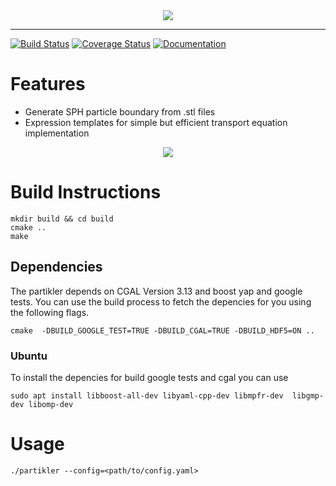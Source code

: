 <div align="center">
  <img src="https://raw.githubusercontent.com/greole/partikler/master/doc/LogoSmall.png"><br>
</div>

-----------------
[![Build Status](https://travis-ci.org/greole/partikler.svg?branch=master)](https://travis-ci.org/greole/partikler)
[![Coverage Status](https://coveralls.io/repos/github/greole/partikler/badge.svg?branch=master)](https://coveralls.io/github/greole/partikler?branch=master)
[![Documentation](https://codedocs.xyz/greole/partikler.svg)](https://codedocs.xyz/greole/partikler/)

# Features

 - Generate SPH particle boundary from .stl files
 - Expression templates for simple but efficient transport equation implementation

<div align="center">
  <img src="https://raw.githubusercontent.com/greole/partikler/master/doc/Screenshot.png"><br>
</div>



# Build Instructions

    mkdir build && cd build
    cmake ..
    make

## Dependencies

The partikler depends on CGAL Version 3.13 and boost yap and google tests. You can use the build process to fetch the depencies for you using the following flags.

    cmake  -DBUILD_GOOGLE_TEST=TRUE -DBUILD_CGAL=TRUE -DBUILD_HDF5=ON ..

### Ubuntu

To install the depencies for build google tests and cgal you can use

    sudo apt install libboost-all-dev libyaml-cpp-dev libmpfr-dev  libgmp-dev libomp-dev


# Usage

    ./partikler --config=<path/to/config.yaml>

